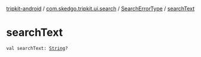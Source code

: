 [tripkit-android](../../index.md) / [com.skedgo.tripkit.ui.search](../index.md) / [SearchErrorType](index.md) / [searchText](./search-text.md)

# searchText

`val searchText: `[`String`](https://kotlinlang.org/api/latest/jvm/stdlib/kotlin/-string/index.html)`?`